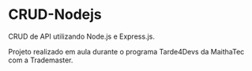 # CRUD-Nodejs
CRUD de API utilizando Node.js e Express.js.

Projeto realizado em aula durante o programa Tarde4Devs da MaithaTec com a Trademaster.